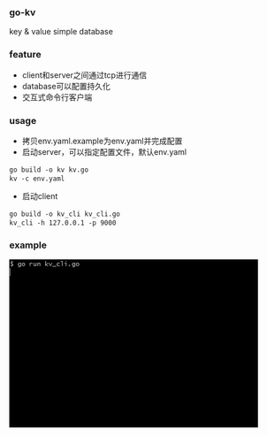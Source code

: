 ### go-kv
key & value simple database

### feature
- client和server之间通过tcp进行通信
- database可以配置持久化
- 交互式命令行客户端

### usage
- 拷贝env.yaml.example为env.yaml并完成配置
- 启动server，可以指定配置文件，默认env.yaml
```
go build -o kv kv.go
kv -c env.yaml
```
- 启动client
```
go build -o kv_cli kv_cli.go
kv_cli -h 127.0.0.1 -p 9000
```

### example
![avatar](https://github.com/markbest/go-kv/blob/master/kv_cli.gif)